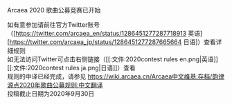 Arcaea 2020 歌曲公募竞赛已开始

如有意参加请前往官方Twitter账号（[https://twitter.com/arcaea_en/status/1286451277287718913 英语] [https://twitter.com/arcaea_jp/status/1286451277287665664 日语]）查看详细规则<br>
如无法访问Twitter可点击右侧链接（[[:文件:2020contest rules en.png|英语]] [[:文件:2020contest rules ja.png|日语]]）查看<br>
规则的中译已经完成，请参见 <https://wiki.arcaea.cn/Arcaea中文维基:存档/韵律源点2020年歌曲公募规则:中文翻译><br>
投稿截止日期为2020年9月30日
